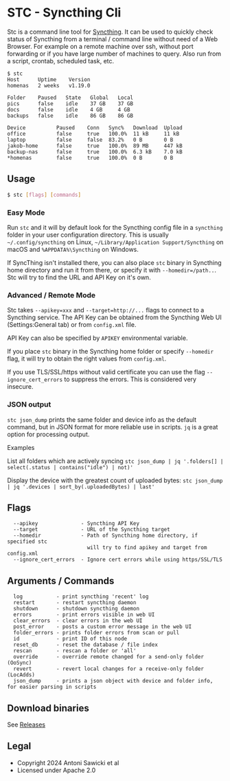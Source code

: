 # STC - Syncthing Cli

Stc is a command line tool for [Syncthing](https://syncthing.net/).
It can be used to quickly check status of Syncthing from a terminal / command line
without need of a Web Browser. For example on a remote machine over ssh, without port
forwarding or if you have large number of machines to query. Also run from a script,
crontab, scheduled task, etc.

```
$ stc
Host      Uptime    Version
homenas   2 weeks   v1.19.0

Folder    Paused   State   Global   Local
pics      false    idle    37 GB    37 GB
docs      false    idle    4 GB     4 GB
backups   false    idle    86 GB    86 GB

Device          Paused    Conn   Sync%   Download  Upload
office          false     true   100.0%  11 kB     11 kB
laptop          false     false  83.2%   0 B       0 B
jakob-home      false     true   100.0%  89 MB     447 kB
backup-nas      false     true   100.0%  6.3 kB    7.0 kB
*homenas        false     true   100.0%  0 B       0 B
```

## Usage

```sh
$ stc [flags] [commands]
```

### Easy Mode

Run `stc` and it will by default look for the Syncthing config file in a
`syncthing` folder in your user configuration directory. This is usually
`~/.config/syncthing` on Linux, `~/Library/Application Support/Syncthing` on
macOS and `%APPDATA%\Syncthing` on Windows.

If SyncThing isn't installed there, you can also place `stc` binary in Syncthing
home directory and run it from there, or specify it with `--homedir=/path..`.
Stc will try to find the URL and API Key on it's own.

### Advanced / Remote Mode

Stc takes `--apikey=xxx` and `--target=http://...` flags to connect to a
Syncthing service. The API Key can be obtained from the Syncthing Web UI
(Settings:General tab) or from `config.xml` file.

API Key can also be specified by `APIKEY` environmental variable.

If you place `stc` binary in the Syncthing home folder or specify `--homedir`
flag, it will try to obtain the right values from `config.xml`.

If you use TLS/SSL/https without valid certificate you can use the flag
`--ignore_cert_errors` to suppress the errors. This is considered very insecure.

### JSON output
`stc json_dump` prints the same folder and device info as the default command, but in JSON format for more reliable use in scripts. `jq` is a great option for processing output. 

Examples

List all folders which are actively syncing
`stc json_dump | jq '.folders[] | select(.status | contains("idle") | not)'`

Display the device with the greatest count of uploaded bytes:
`stc json_dump | jq '.devices | sort_by(.uploadedBytes) | last'`

## Flags

```text
  --apikey              - Syncthing API Key
  --target              - URL of the Syncthing target
  --homedir             - Path of Syncthing home directory, if specified stc
                          will try to find apikey and target from config.xml
  --ignore_cert_errors  - Ignore cert errors while using https/SSL/TLS
```

## Arguments / Commands

```text
  log           - print syncthing 'recent' log
  restart       - restart syncthing daemon
  shutdown      - shutdown syncthing daemon
  errors        - print errors visible in web UI
  clear_errors  - clear errors in the web UI
  post_error    - posts a custom error message in the web UI
  folder_errors - prints folder errors from scan or pull
  id            - print ID of this node
  reset_db      - reset the database / file index
  rescan        - rescan a folder or 'all'
  override      - override remote changed for a send-only folder (OoSync)
  revert        - revert local changes for a receive-only folder (LocAdds)
  json_dump     - prints a json object with device and folder info, for easier parsing in scripts 
```

## Download binaries

See [Releases](https://github.com/tenox7/stc/releases)

## Legal

* Copyright 2024 Antoni Sawicki et al
* Licensed under Apache 2.0

